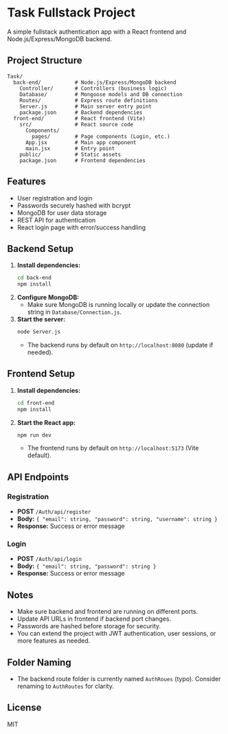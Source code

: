 # Task Fullstack Project

A simple fullstack authentication app with a React frontend and Node.js/Express/MongoDB backend.

## Project Structure

```
Task/
  back-end/           # Node.js/Express/MongoDB backend
    Controller/       # Controllers (business logic)
    Database/         # Mongoose models and DB connection
    Routes/           # Express route definitions
    Server.js         # Main server entry point
    package.json      # Backend dependencies
  front-end/          # React frontend (Vite)
    src/              # React source code
      Components/
        pages/        # Page components (Login, etc.)
      App.jsx         # Main app component
      main.jsx        # Entry point
    public/           # Static assets
    package.json      # Frontend dependencies
```

## Features
- User registration and login
- Passwords securely hashed with bcrypt
- MongoDB for user data storage
- REST API for authentication
- React login page with error/success handling

## Backend Setup

1. **Install dependencies:**
   ```bash
   cd back-end
   npm install
   ```
2. **Configure MongoDB:**
   - Make sure MongoDB is running locally or update the connection string in `Database/Connection.js`.
3. **Start the server:**
   ```bash
   node Server.js
   ```
   - The backend runs by default on `http://localhost:8080` (update if needed).

## Frontend Setup

1. **Install dependencies:**
   ```bash
   cd front-end
   npm install
   ```
2. **Start the React app:**
   ```bash
   npm run dev
   ```
   - The frontend runs by default on `http://localhost:5173` (Vite default).

## API Endpoints

### Registration
- **POST** `/Auth/api/register`
- **Body:** `{ "email": string, "password": string, "username": string }`
- **Response:** Success or error message

### Login
- **POST** `/Auth/api/login`
- **Body:** `{ "email": string, "password": string }`
- **Response:** Success or error message

## Notes
- Make sure backend and frontend are running on different ports.
- Update API URLs in frontend if backend port changes.
- Passwords are hashed before storage for security.
- You can extend the project with JWT authentication, user sessions, or more features as needed.

## Folder Naming
- The backend route folder is currently named `AuthRoues` (typo). Consider renaming to `AuthRoutes` for clarity.

## License
MIT 